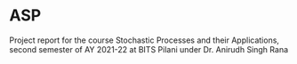 # ASP 

Project report for the course Stochastic Processes and their Applications, second semester of AY 2021-22 at BITS Pilani under Dr. Anirudh Singh Rana 
